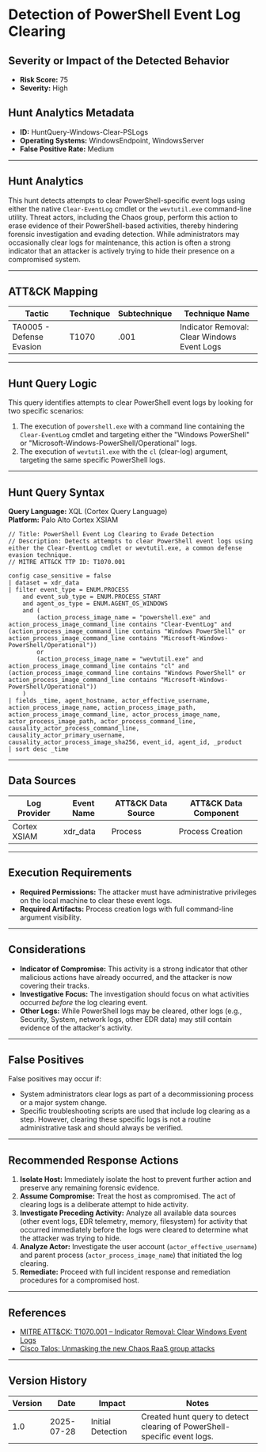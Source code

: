 # Detection of PowerShell Event Log Clearing

## Severity or Impact of the Detected Behavior
- **Risk Score:** 75
- **Severity:** High

## Hunt Analytics Metadata

- **ID:** HuntQuery-Windows-Clear-PSLogs
- **Operating Systems:** WindowsEndpoint, WindowsServer
- **False Positive Rate:** Medium

---

## Hunt Analytics

This hunt detects attempts to clear PowerShell-specific event logs using either the native `Clear-EventLog` cmdlet or the `wevtutil.exe` command-line utility. Threat actors, including the Chaos group, perform this action to erase evidence of their PowerShell-based activities, thereby hindering forensic investigation and evading detection. While administrators may occasionally clear logs for maintenance, this action is often a strong indicator that an attacker is actively trying to hide their presence on a compromised system.

---

## ATT&CK Mapping

| Tactic                        | Technique   | Subtechnique | Technique Name                                 |
|-------------------------------|-------------|--------------|------------------------------------------------|
| TA0005 - Defense Evasion      | T1070       | .001         | Indicator Removal: Clear Windows Event Logs    |

---

## Hunt Query Logic

This query identifies attempts to clear PowerShell event logs by looking for two specific scenarios:
1.  The execution of `powershell.exe` with a command line containing the `Clear-EventLog` cmdlet and targeting either the "Windows PowerShell" or "Microsoft-Windows-PowerShell/Operational" logs.
2.  The execution of `wevtutil.exe` with the `cl` (clear-log) argument, targeting the same specific PowerShell logs.

---

## Hunt Query Syntax

**Query Language:** XQL (Cortex Query Language)  
**Platform:** Palo Alto Cortex XSIAM

```xql
// Title: PowerShell Event Log Clearing to Evade Detection
// Description: Detects attempts to clear PowerShell event logs using either the Clear-EventLog cmdlet or wevtutil.exe, a common defense evasion technique.
// MITRE ATT&CK TTP ID: T1070.001

config case_sensitive = false 
| dataset = xdr_data 
| filter event_type = ENUM.PROCESS 
    and event_sub_type = ENUM.PROCESS_START 
    and agent_os_type = ENUM.AGENT_OS_WINDOWS 
    and ( 
        (action_process_image_name = "powershell.exe" and action_process_image_command_line contains "Clear-EventLog" and (action_process_image_command_line contains "Windows PowerShell" or action_process_image_command_line contains "Microsoft-Windows-PowerShell/Operational")) 
        or 
        (action_process_image_name = "wevtutil.exe" and action_process_image_command_line contains "cl" and (action_process_image_command_line contains "Windows PowerShell" or action_process_image_command_line contains "Microsoft-Windows-PowerShell/Operational")) 
    ) 
| fields _time, agent_hostname, actor_effective_username, action_process_image_name, action_process_image_path, action_process_image_command_line, actor_process_image_name, actor_process_image_path, actor_process_command_line, causality_actor_process_command_line, causality_actor_primary_username, causality_actor_process_image_sha256, event_id, agent_id, _product 
| sort desc _time
```

---

## Data Sources

| Log Provider | Event Name       | ATT&CK Data Source  | ATT&CK Data Component  |
|--------------|------------------|---------------------|------------------------|
| Cortex XSIAM | xdr_data         | Process             | Process Creation       |

---

## Execution Requirements

- **Required Permissions:** The attacker must have administrative privileges on the local machine to clear these event logs.
- **Required Artifacts:** Process creation logs with full command-line argument visibility.

---

## Considerations

- **Indicator of Compromise:** This activity is a strong indicator that other malicious actions have already occurred, and the attacker is now covering their tracks.
- **Investigative Focus:** The investigation should focus on what activities occurred *before* the log clearing event.
- **Other Logs:** While PowerShell logs may be cleared, other logs (e.g., Security, System, network logs, other EDR data) may still contain evidence of the attacker's activity.

---

## False Positives

False positives may occur if:
- System administrators clear logs as part of a decommissioning process or a major system change.
- Specific troubleshooting scripts are used that include log clearing as a step.
However, clearing these specific logs is not a routine administrative task and should always be verified.

---

## Recommended Response Actions

1.  **Isolate Host:** Immediately isolate the host to prevent further action and preserve any remaining forensic evidence.
2.  **Assume Compromise:** Treat the host as compromised. The act of clearing logs is a deliberate attempt to hide activity.
3.  **Investigate Preceding Activity:** Analyze all available data sources (other event logs, EDR telemetry, memory, filesystem) for activity that occurred immediately before the logs were cleared to determine what the attacker was trying to hide.
4.  **Analyze Actor:** Investigate the user account (`actor_effective_username`) and parent process (`actor_process_image_name`) that initiated the log clearing.
5.  **Remediate:** Proceed with full incident response and remediation procedures for a compromised host.

---

## References

- [MITRE ATT&CK: T1070.001 – Indicator Removal: Clear Windows Event Logs](https://attack.mitre.org/techniques/T1070/001/)
- [Cisco Talos: Unmasking the new Chaos RaaS group attacks](https://blog.talosintelligence.com/new-chaos-ransomware/)

---

## Version History

| Version | Date       | Impact            | Notes                                                              |
|---------|------------|-------------------|--------------------------------------------------------------------|
| 1.0     | 2025-07-28 | Initial Detection | Created hunt query to detect clearing of PowerShell-specific event logs. |

